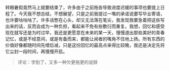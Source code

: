 转眼暑假竟然马上就要结束了，许多由于之前拖沓导致进度迟缓的事项也要提上日程了。今天我不想总结，不想展望，只是之前我提过一嘴的承诺说要写毕业寄语，也许要咕咕咕了。许多话憋在心头，却又无法落在笔尖，我发现我要急着把这些写出来的话，反而会成为一种负担，看起来不免有些敷衍而重复。我想，回忆和感受现在就写还是为时过早，我还是更愿意在未来的某一天，慢慢道出那些美好的青春记忆，或是不经意间，或是有备而来，都能让闻者的嘴角不住地上扬。所有东西的价值好像都随时间先增后减，只是这份回忆的最高点来得比较晚，我还是决定先将它尘封一段时间，再慢慢开启。

> 评论：学到了，又多一种欠更拖更的说辞